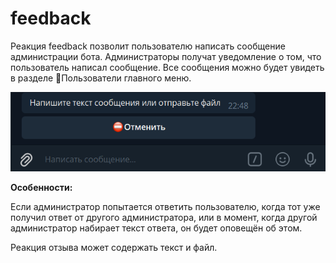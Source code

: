 # feedback

Реакция feedback позволит пользователю написать сообщение администрации бота. Администраторы получат уведомление о том, что пользователь написал сообщение. Все сообщения можно будет увидеть в разделе 👥Пользователи главного меню.


![](./1.png)

**Особенности:**

Если администратор попытается ответить пользователю, когда тот уже получил ответ от другого администратора, или в момент, когда другой администратор набирает текст ответа, он будет оповещён об этом.

Реакция отзыва может содержать текст и файл.

